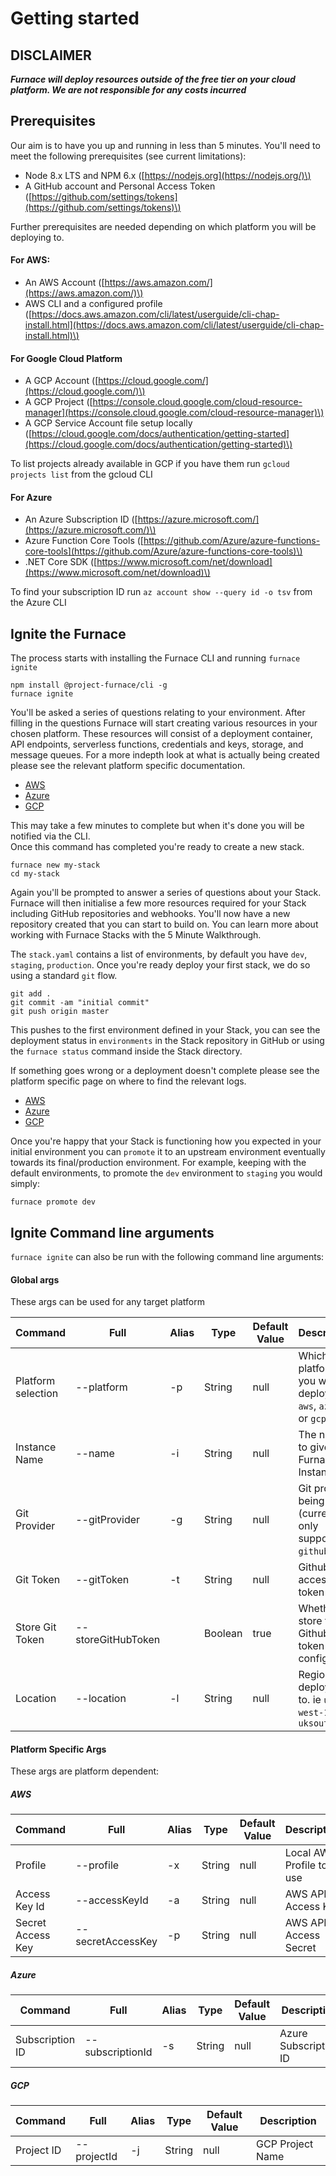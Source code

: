 # Getting started

## DISCLAIMER 

***Furnace will deploy resources outside of the free tier on your cloud platform.  We are not responsible for any costs incurred***


## Prerequisites

Our aim is to have you up and running in less than 5 minutes. You'll need to meet the following prerequisites \(see current limitations\):

* Node 8.x LTS and NPM 6.x \([https://nodejs.org](https://nodejs.org/)\)
* A GitHub account and Personal Access Token \([https://github.com/settings/tokens](https://github.com/settings/tokens)\)

Further prerequisites are needed depending on which platform you will be deploying to.

#### For AWS: 
* An AWS Account \([https://aws.amazon.com/](https://aws.amazon.com/)\)
* AWS CLI and a configured profile \([https://docs.aws.amazon.com/cli/latest/userguide/cli-chap-install.html](https://docs.aws.amazon.com/cli/latest/userguide/cli-chap-install.html)\)

#### For Google Cloud Platform 
* A GCP Account \([https://cloud.google.com/](https://cloud.google.com/)\)
* A GCP Project \([https://console.cloud.google.com/cloud-resource-manager](https://console.cloud.google.com/cloud-resource-manager)\)
* A GCP Service Account file setup locally \([https://cloud.google.com/docs/authentication/getting-started](https://cloud.google.com/docs/authentication/getting-started)\)

To list projects already available in GCP if you have them run `gcloud projects list` from the gcloud CLI

#### For Azure 
* An Azure Subscription ID \([https://azure.microsoft.com/](https://azure.microsoft.com/)\)
* Azure Function Core Tools \([https://github.com/Azure/azure-functions-core-tools](https://github.com/Azure/azure-functions-core-tools)\)
* .NET Core SDK \([https://www.microsoft.com/net/download](https://www.microsoft.com/net/download)\)

To find your subscription ID run `az account show --query id -o tsv` from the Azure CLI

## Ignite the Furnace
The process starts with installing the Furnace CLI and running `furnace ignite`

```text
npm install @project-furnace/cli -g
furnace ignite
```

You'll be asked a series of questions relating to your environment. After filling in the questions Furnace will start creating various resources in your chosen platform.
These resources will consist of a deployment container, API endpoints, serverless functions, credentials and keys, storage, and message queues. 
For a more indepth look at what is actually being created please see the relevant platform specific documentation.

- [AWS](./system-architecture/aws-overview.md)
- [Azure](./system-architecture/azure-overview.md)
- [GCP](./system-architecture/gcp-overview.md)

This may take a few minutes to complete but when it's done you will be notified via the CLI.    
Once this command has completed you're ready to create a new stack.

```text
furnace new my-stack
cd my-stack
```

Again you'll be prompted to answer a series of questions about your Stack.  Furnace will then initialise a few more resources 
required for your Stack including GitHub repositories and webhooks.  You'll now have a new repository created that 
you can start to build on. You can learn more about working with Furnace Stacks with the 5 Minute Walkthrough.

The `stack.yaml` contains a list of environments, by default you have `dev`, `staging`, `production`. 
Once you're ready deploy your first stack, we do so using a standard `git` flow.

```text
git add .
git commit -am "initial commit"
git push origin master
```

This pushes to the first environment defined in your Stack, you can see the deployment status in `environments` 
in the Stack repository in GitHub or using the `furnace status` command inside the Stack directory.  

If something goes wrong or a deployment doesn't complete please see the platform specific page on where to find the relevant logs.

- [AWS](./system-architecture/aws-overview.md#log-locations)
- [Azure](./system-architecture/azure-overview.md#log-locations)
- [GCP](./system-architecture/gcp-overview.md#log-locations)

Once you're happy that your Stack is functioning how you expected in your initial environment you can `promote` 
it to an upstream environment eventually towards its final/production environment. For example, keeping with the 
default environments, to promote the `dev` environment to `staging` you would simply:

```text
furnace promote dev
```

## Ignite Command line arguments

`furnace ignite` can also be run with the following command line arguments:

#### Global args

These args can be used for any target platform

| Command  | Full  | Alias   | Type   | Default Value   | Description |
|---|---|---|---|---|---|
| Platform selection  | --platform   | -p   | String   | null | Which platform you will deploy to `aws`, `azure` or `gcp` |
| Instance Name  | --name  | -i  | String  | null | The name to give your Furnace Instance |
| Git Provider  | --gitProvider  | -g   | String  | null | Git provider being used (currently only supporting `github`) |
| Git Token | --gitToken | -t | String | null | Github access token |
| Store Git Token | --storeGitHubToken | | Boolean | true | Whether to store the Github token in the config |
| Location | --location| -l | String | null | Region deploying to. ie `us-west-1` or `uksouth` |

#### Platform Specific Args

These args are platform dependent: 

##### AWS
| Command  | Full  | Alias   | Type   | Default Value   | Description |
|---|---|---|---|---|---|
| Profile | --profile | -x | String | null | Local AWS Profile to use |
| Access Key Id | --accessKeyId | -a | String | null | AWS API Access Key |
| Secret Access Key | --secretAccessKey | -p | String | null| AWS API Access Secret |

##### Azure
| Command  | Full  | Alias   | Type   | Default Value   | Description |
|---|---|---|---|---|---|
| Subscription ID| --subscriptionId|-s|String|null| Azure Subscription ID |

##### GCP
| Command  | Full  | Alias   | Type   | Default Value   | Description |
|---|---|---|---|---|---|
| Project ID| --projectId|-j|String|null| GCP Project Name|
